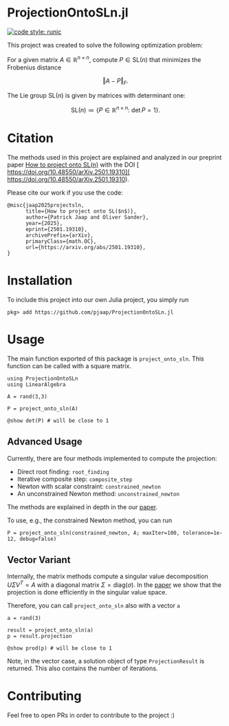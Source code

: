 # ProjectionOntoSLn.jl
[![code style: runic](https://img.shields.io/badge/code_style-%E1%9A%B1%E1%9A%A2%E1%9A%BE%E1%9B%81%E1%9A%B2-black)](https://github.com/fredrikekre/Runic.jl)

This project was created to solve the following optimization problem:

For a given matrix $A \in \mathbb R^{n \times n}$, compute $P \in \textrm{SL}(n)$ that minimizes the Frobenius distance
```math
\Vert A - P \Vert_F.
```
The Lie group $\textrm{SL}(n)$ is given by matrices with determinant one:

```math
\textrm{SL}(n) \coloneqq \{ P \in \mathbb R^{n\times n}:\ \det P = 1\}.

```

# Citation

The methods used in this project are explained and analyzed in our preprint paper [How to project onto SL(n)](https://arxiv.org/abs/2501.19310) with the DOI [
https://doi.org/10.48550/arXiv.2501.19310](
https://doi.org/10.48550/arXiv.2501.19310).

Please cite our work if you use the code:

```
@misc{jaap2025projectsln,
      title={How to project onto SL($n$)},
      author={Patrick Jaap and Oliver Sander},
      year={2025},
      eprint={2501.19310},
      archivePrefix={arXiv},
      primaryClass={math.OC},
      url={https://arxiv.org/abs/2501.19310},
}
```

# Installation

To include this project into our own Julia project, you simply run
```
pkg> add https://github.com/pjaap/ProjectionOntoSLn.jl
```

# Usage

The main function exported of this package is `project_onto_sln`.
This function can be called with a square matrix.

```
using ProjectionOntoSLn
using LinearAlgebra

A = rand(3,3)

P = project_onto_sln(A)

@show det(P) # will be close to 1
```

## Advanced Usage

Currently, there are four methods implemented to compute the projection:
- Direct root finding: `root_finding`
- Iterative composite step: `composite_step`
- Newton with scalar constraint: `constrained_newton`
- An unconstrained Newton method: `unconstrained_newton`

The methods are explained in depth in the our [paper](https://arxiv.org/abs/2501.19310).

To use, e.g., the constrained Newton method, you can run

```
P = project_onto_sln(constrained_newton, A; maxIter=100, tolerance=1e-12, debug=false)
```


## Vector Variant

Internally, the matrix methods compute a singular value decomposition $U \Sigma V^T = A$ with a diagonal matrix $\Sigma = \textrm{diag}(\sigma)$.
In the [paper](https://arxiv.org/abs/2501) we show that the projection is done efficiently in the singular value space.

Therefore, you can call `project_onto_sln` also with a vector `a`

```
a = rand(3)

result = project_onto_sln(a)
p = result.projection

@show prod(p) # will be close to 1
```

Note, in the vector case, a solution object of type `ProjectionResult` is returned.
This also contains the number of iterations.

# Contributing

Feel free to open PRs in order to contribute to the project :)
